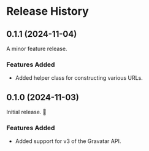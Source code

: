 # Release History


## 0.1.1 (2024-11-04)
A minor feature release.

### Features Added
- Added helper class for constructing various URLs.


## 0.1.0 (2024-11-03)
Initial release. :tada:

### Features Added
- Added support for v3 of the Gravatar API.
